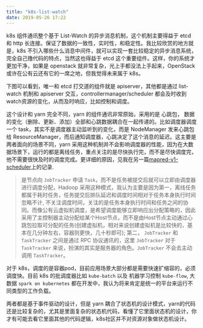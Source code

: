 ```yaml
---
title: "k8s-list-watch"
date: 2019-05-26 17:22
---
```


k8s 组件通讯整个基于 List-Watch 的异步消息机制，这个机制主要得益于 etcd 和 http 长连接。保证了数据的一致性，实时性，和稳定性。我比较欣赏的地方就是，k8s 不引入哪些什么消息中间件，就可以实现一套比较稳定的异步消息系统，完全自己撸代码的特点，当然这也得益于 etcd 这个重要组件。这样，你的系统才更加干净，如果是 openstack 就非常复杂，光上手都没法上手起来，OpenStack或许在公有云还有它的一席之地，但我觉得未来属于 k8s。

下图可以看到，唯一和 etcd 打交道的组件就是 apiserver，其他都是通过 list-watch 机制和 apiserver 交互，controllermanager/scheduler 都会及时收到watch资源的变化，从而及时响应，比如控制和调度。


这个设计和 yarn 完全不同，yarn 的组件通讯非常原始，采用的是 心跳包， 数据的变化（删除、更新、添加）全部和心跳数据耦合在一起传递的。比如调度器调度一个 task，其实不是调度器主动监听到的变化，而是 NodeManager 发来心跳包给 ResourceManager，而后通知调度器，心跳决定了这个消息的延迟。这主要是两者面向的场景不同，yarn 采用这种机制并不会影响调度器的性能，因为在大数据场景下，运行的都是离线任务，重点关注的是尽快执行完，而不是尽快调度完，他不需要很快及时的调度完成。更详细的原因，见我在另一篇[mapred-v1-scheduler](http://wiki.hacksmeta.com/distributedsystem/mapred-v1-scheduler.html)上的记录.

>是节点向 `JobTracker` 申请 `Task`，而不是任务被提交后就可以立即由调度器进行调度分配，Hadoop 采用这种模式，我认为主要是因为第一，离线任务都属于耗时任务，任务提交后排队延迟和调度时间相对于任务本身执行时间忽略不计, 不关注调度时间，关注的是任务本身执行时间和任务之间的协同。而像公有云虚拟机调度，是希望调度能够立即响应出分配策略的，因此采用了主控制器主动分配给某个Host节点，而不是由Host节点主动通过心跳包拉取可分配的任务(创建虚拟机，相对来说创建虚拟机是比较快的，基本在几分钟左右，容器则更快，几十秒即可); 第二， `JobTracker` 和 `TaskTracker` 之间是通过 RPC 协议通讯的，这里 `JobTracker` 对于 `TaskTracker` 来说，扮演的其实是服务器的角色。`JobTracker` 不会去主动调用 `TaskTracker`。

对于 k8s，调度的是容器pod，目前应用场景大部分都是需要快速扩缩容的，必须调度快。目前 k8s 的批调度器比如 `kube-batch` 以及 机器学习控制 `kube-flow`, 大数据 `spark on kubernetes` 都在开发中，我认为将来肯定是统一的平台来运行不同类型的工作负载。



两者都是基于事件驱动的设计，但是 yarn 耦合了状态机的设计模式，yarn的代码还是比较复杂的，尤其是里面复杂的状态机代码，看懂了它里面状态机的设计，你才有可能去看它里面其他的代码逻辑，k8s社区并不对资源对象做状态机设计。